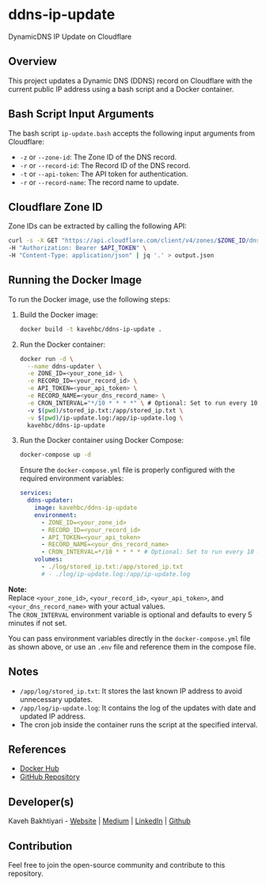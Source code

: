 # ddns-ip-update
DynamicDNS IP Update on Cloudflare

## Overview
This project updates a Dynamic DNS (DDNS) record on Cloudflare with the current public IP address using a bash script and a Docker container.

## Bash Script Input Arguments
The bash script `ip-update.bash` accepts the following input arguments from Cloudflare:

- `-z` or `--zone-id`: The Zone ID of the DNS record.
- `-r` or `--record-id`: The Record ID of the DNS record.
- `-t` or `--api-token`: The API token for authentication.
- `-r` or `--record-name`: The record name to update.

## Cloudflare Zone ID
Zone IDs can be extracted by calling the following API:


```bash
curl -s -X GET "https://api.cloudflare.com/client/v4/zones/$ZONE_ID/dns_records" \
-H "Authorization: Bearer $API_TOKEN" \
-H "Content-Type: application/json" | jq '.' > output.json
```

## Running the Docker Image
To run the Docker image, use the following steps:

1. Build the Docker image:
   ```bash
   docker build -t kavehbc/ddns-ip-update .
   ```

2. Run the Docker container:
   ```bash
   docker run -d \
     --name ddns-updater \
     -e ZONE_ID=<your_zone_id> \
     -e RECORD_ID=<your_record_id> \
     -e API_TOKEN=<your_api_token> \
     -e RECORD_NAME=<your_dns_record_name> \
     -e CRON_INTERVAL="*/10 * * * *" \ # Optional: Set to run every 10 minutes
     -v $(pwd)/stored_ip.txt:/app/stored_ip.txt \
     -v $(pwd)/ip-update.log:/app/ip-update.log \
     kavehbc/ddns-ip-update
   ```

3. Run the Docker container using Docker Compose:

   ```bash
   docker-compose up -d
   ```

   Ensure the `docker-compose.yml` file is properly configured with the required environment variables:

   ```yaml
   services:
     ddns-updater:
       image: kavehbc/ddns-ip-update
       environment:
         - ZONE_ID=<your_zone_id>
         - RECORD_ID=<your_record_id>
         - API_TOKEN=<your_api_token>
         - RECORD_NAME=<your_dns_record_name>
         - CRON_INTERVAL=*/10 * * * * # Optional: Set to run every 10 minutes
       volumes:
         - ./log/stored_ip.txt:/app/stored_ip.txt
         # - ./log/ip-update.log:/app/ip-update.log
   ```

**Note:**  
Replace `<your_zone_id>`, `<your_record_id>`, `<your_api_token>`, and `<your_dns_record_name>` with your actual values.  
The `CRON_INTERVAL` environment variable is optional and defaults to every 5 minutes if not set.

You can pass environment variables directly in the `docker-compose.yml` file as shown above, or use an `.env` file and reference them in the compose file.

## Notes
- `/app/log/stored_ip.txt`: It stores the last known IP address to avoid unnecessary updates.
- `/app/log/ip-update.log`: It contains the log of the updates with date and updated IP address.
- The cron job inside the container runs the script at the specified interval.

## References
- [Docker Hub](https://hub.docker.com/repository/docker/kavehbc/ddns-ip-update)
- [GitHub Repository](https://github.com/kavehbc/ddns-ip-update)

## Developer(s)
Kaveh Bakhtiyari - [Website](http://bakhtiyari.com) | [Medium](https://medium.com/@bakhtiyari)
  | [LinkedIn](https://www.linkedin.com/in/bakhtiyari) | [Github](https://github.com/kavehbc)

## Contribution
Feel free to join the open-source community and contribute to this repository.